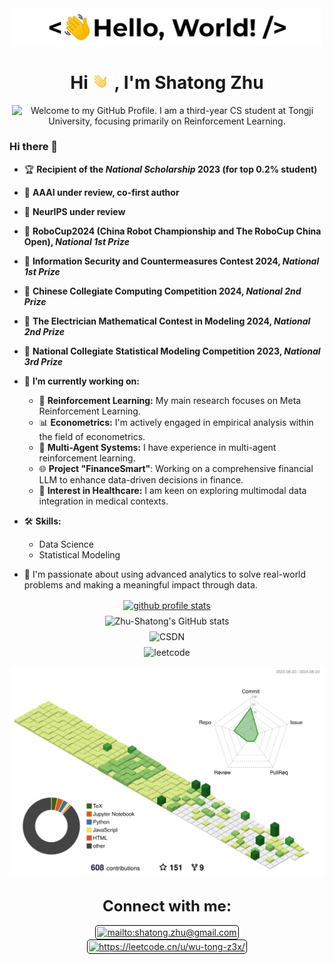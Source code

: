 <p align='center' style='margin: 16px 4px 8px;'>
    <img src="./assets/greetings.gif" alt="Hello World" />
</p>


<h1 align="center">
    Hi <img src='./assets/wave.gif' height='26' alt='there'>, I'm Shatong Zhu
</h1>

<p align='center' style='margin: 16px 4px 8px;'>
    <img src="https://readme-typing-svg.herokuapp.com?font=Fira+Code&duration=1000&pause=2000&color=54A6FF&center=true&vCenter=true&multiline=true&width=710&height=100&lines=Welcome+to+my+GitHub+Profile;I+am+a+third-year+CS+student+at+Tongji+University;focusing+primarily+on+Reinforcement+Learning" 
         alt="Welcome to my GitHub Profile. I am a third-year CS student at Tongji University, focusing primarily on Reinforcement Learning." />
</p>

<!--
- 🔭 I’m currently working on ...
- 🌱 I’m currently learning ...
- 👯 I’m looking to collaborate on ...
- 🤔 I’m looking for help with ...
- 💬 Ask me about ...
- 📫 How to reach me: ...
- 😄 Pronouns: ...
  -->
  
### Hi there 👋

- 🏆 **Recipient of the _National Scholarship_ 2023 (for top 0.2% student)**
- 🎯 **AAAI under review, co-first author**
- 🎯 **NeurIPS under review**
- 🥇 **RoboCup2024 (China Robot Championship and The RoboCup China Open), _National 1st Prize_**
- 🥇 **Information Security and Countermeasures Contest 2024, _National 1st Prize_**
- 🥈 **Chinese Collegiate Computing Competition 2024, _National 2nd Prize_**
- 🥈 **The Electrician Mathematical Contest in Modeling 2024, _National 2nd Prize_**
- 🥉 **National Collegiate Statistical Modeling Competition 2023, _National 3rd Prize_**
- 🔭 **I’m currently working on:**
  - 🤖 **Reinforcement Learning:** My main research focuses on Meta Reinforcement Learning.
  - 📊 **Econometrics:** I'm actively engaged in empirical analysis within the field of econometrics.
  - 🤖 **Multi-Agent Systems:** I have experience in multi-agent reinforcement learning.
  - 🌐 **Project "FinanceSmart"**: Working on a comprehensive financial LLM to enhance data-driven decisions in finance.
  - 🏥 **Interest in Healthcare:** I am keen on exploring multimodal data integration in medical contexts.

  
- 🛠 **Skills:**
  - Data Science
  - Statistical Modeling

- 📢 I'm passionate about using advanced analytics to solve real-world problems and making a meaningful impact through data.


<p align="center" style='margin: 16px 4px 8px;'>
    <a href="https://github.com/ryo-ma/github-profile-trophy">
        <img src="https://github-profile-trophy.vercel.app/?username=Zhu-Shatong&theme=gruvbox&column=7&margin-w=2&margin-h=2&no-bg=true&no-frame=true" alt="github profile stats" />
    </a>
</p>

<p align="center" style='margin: 8px 4px;'>
    <img src="https://github-readme-stats.vercel.app/api?username=Zhu-Shatong&show_icons=true&bg_color=30,e96443,904e95&title_color=fff&text_color=fff&include_all_commits=true" alt="Zhu-Shatong's GitHub stats" />

<p align="center" style='margin: 8px 4px;'>
    <img src="https://stats.justsong.cn/api/csdn?id=zhushatong" alt="CSDN" />

<p align="center" style='margin: 8px 4px;'>
    <img src="https://stats.justsong.cn/api/leetcode?username=wu-tong-z3x&cn=true" alt="leetcode" />

![](./profile-3d-contrib/profile-green-animate.svg)

<!--
![](./profile-3d-contrib/profile-green.svg)
![](./profile-3d-contrib/profile-season-animate.svg)
![](./profile-3d-contrib/profile-season.svg)
![](./profile-3d-contrib/profile-south-season-animate.svg)
![](./profile-3d-contrib/profile-south-season.svg)
![](./profile-3d-contrib/profile-night-view.svg)
![](./profile-3d-contrib/profile-night-green.svg)
![](./profile-3d-contrib/profile-night-rainbow.svg)
![](./profile-3d-contrib/profile-gitblock.svg)
-->

<!--
<p align='center' style='margin: 16px 4px 8px;'>
    <img src="./assets/dev-working_rounded.gif" alt="working developer">
</p>
-->
<h3 align="center" style='margin: 32px 4px 8px; font-size: 24px;'>
    Connect with me:
</h3>
<p align="center" style='margin: 16px 4px 8px;'>
    <a href="mailto:shatong.zhu@gmail.com" target="blank" rel="noreferrer">
        <img align="center" src="https://www.vectorlogo.zone/logos/gmail/gmail-icon.svg" alt="mailto:shatong.zhu@gmail.com" height="30" width="30" style="background: #ffffff; border-radius: 5px; border: 1px solid #000000; margin: 0 2px; padding: 2px;" />
    </a>
    <a href="https://leetcode.cn/u/wu-tong-z3x/" target="blank" rel="noreferrer">
        <img align="center" src="https://assets.leetcode.com/static_assets/public/icons/favicon-16x16.png" alt="https://leetcode.cn/u/wu-tong-z3x/" height="30" width="30" style="background: #ffffff; border-radius: 5px; border: 1px solid #000000; margin: 0 2px; padding: 2px;" />
    </a>
</p>


